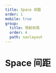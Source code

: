 ```yaml
---
title: Space 间距
order: 1
mobile: true
group:
  title: 导航布局
  order: 4
  path: navlayout
---
```


# Space 间距

<code src="../demo/Space.tsx"></code>
<API src="../src/Space.tsx"></API>
